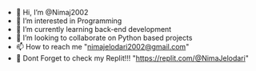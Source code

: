 - 👋 Hi, I’m @Nimaj2002
- 👀 I’m interested in Programming
- 🌱 I’m currently learning back-end development
- 💞️ I’m looking to collaborate on Python based projects
- 📫 How to reach me "nimajelodari2002@gmail.com"
- 🦾 Dont Forget to check my Replit!!! "https://replit.com/@NimaJelodari"

<!---
Nimaj2002/Nimaj2002 is a ✨ special ✨ repository because its `README.md` (this file) appears on your GitHub profile.
You can click the Preview link to take a look at your changes.
--->
